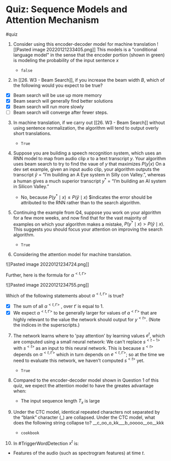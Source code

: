 ---
---

# Quiz: Sequence Models and Attention Mechanism

#quiz 

1. Consider using this encoder-decoder model for machine translation
![[Pasted image 20220121233405.png]]
This models is a "conditional language model" in the sense that the encoder portion (shown in green) is modeling the probability of the input sentence $x$
	- `false`

2. In [[26. W3 - Beam Search]], if you increase the beam width $B$, which of the following would you expect to be true?

- [x] Beam search will be use up more memory
- [x] Beam search will generally find better solutions
- [x] Beam search will run more slowly
- [ ] Beam search will converge after fewer steps.

3. In machine translation, if we carry out [[26. W3 - Beam Search]] without using sentence normalization, the algorithm will tend to output overly short translations.
	- `True`

4. Suppose you are building a speech recognition system, which uses an RNN model to map from audio clip $x$ to a text transcript $y$. Your algorithm uses beam search to try to find the vaue of $y$ that maximizes $P(y|x)$
   On a dev set example, given an input audio clip, your algorithm outputs the transcript $\hat y$ = “I’m building an A Eye system in Silly con Valley.”, whereas a human gives a much superior transcript $y^*$ = “I’m building an AI system in Silicon Valley.”
   
   -   No, because $P(y^* \mid x) \leq P(\hat{y} \mid x)$ $indicates the error should be attributed to the RNN rather than to the search algorithm.
 
 5. Continuing the example from Q4, suppose you work on your algorithm for a few more weeks, and now find that for the vast majority of examples on which your algorithm makes a mistake,  $P(y^* \mid x) > P(\hat{y} \mid x)$. This suggests you should focus your attention on improving the search algorithm.
 	- `True`

6. Considering the attention model for machine translation.

![[Pasted image 20220121234724.png]]

Further, here is the formula for $\alpha^{<t,t'>}$

![[Pasted image 20220121234755.png]]

Which of the following statements about $\alpha^{<t,t'>}$ is true?
- [x] The sum of all $\alpha^{<t,t'>}$ , over $t'$ is equal to 1.
- [x] We expect $\alpha^{<t,t’>}$ to be generally larger for values of $a^{<t’>}$ that are highly relevant to the value the network should output for $y^{<t>}$. (Note the indices in the superscripts.)

7. The network learns where to 'pay attention' by learning values $e^t$, which are computed using a small neural network: We can't replace $s^{<t-1>}$ with $s^{<t>}$ as an input to this neural network. This is because $s^{<t>}$ depends on $\alpha^{<t,t’>}$ which in turn depends on $e^{<t,t’>}$; so at the time we need to evaluate this network, we haven’t computed $s^{<t>}$ yet.
	
	- `True`

8. Compared to the encoder-decoder model shown in Question 1 of this quiz, we expect the attention model to have the greates advantage when:
	- The input sequence length $T_x$ is large

9. Under the CTC model, identical repeated characters not separated by the “blank” character (\_) are collapsed. Under the CTC model, what does the following string collapse to?
__c_oo_o_kk___b_ooooo__oo__kkk

	- `cookbook`

10. In #TriggerWordDetection $x^t$ is:
- Features of the audio (such as spectrogram features) at time $t$.